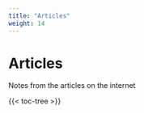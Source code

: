 ```yaml
---
title: "Articles"
weight: 14
---
```


# Articles

Notes from the articles on the internet

{{< toc-tree >}}